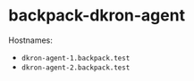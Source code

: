 # backpack-dkron-agent

Hostnames:

- `dkron-agent-1.backpack.test`
- `dkron-agent-2.backpack.test`
